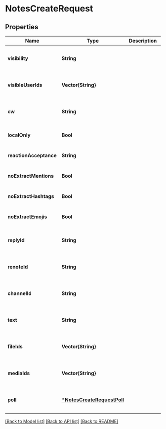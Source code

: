 # NotesCreateRequest


## Properties
Name | Type | Description | Notes
------------ | ------------- | ------------- | -------------
**visibility** | **String** |  | [optional] [default to "public"]
**visibleUserIds** | **Vector{String}** |  | [optional] [default to nothing]
**cw** | **String** |  | [optional] [default to nothing]
**localOnly** | **Bool** |  | [optional] [default to false]
**reactionAcceptance** | **String** |  | [optional] [default to "null"]
**noExtractMentions** | **Bool** |  | [optional] [default to false]
**noExtractHashtags** | **Bool** |  | [optional] [default to false]
**noExtractEmojis** | **Bool** |  | [optional] [default to false]
**replyId** | **String** |  | [optional] [default to nothing]
**renoteId** | **String** |  | [optional] [default to nothing]
**channelId** | **String** |  | [optional] [default to nothing]
**text** | **String** |  | [optional] [default to nothing]
**fileIds** | **Vector{String}** |  | [optional] [default to nothing]
**mediaIds** | **Vector{String}** |  | [optional] [default to nothing]
**poll** | [***NotesCreateRequestPoll**](NotesCreateRequestPoll.md) |  | [optional] [default to nothing]


[[Back to Model list]](../README.md#models) [[Back to API list]](../README.md#api-endpoints) [[Back to README]](../README.md)


